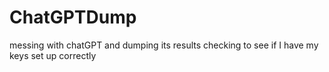 # ChatGPTDump
messing with chatGPT and dumping its results
checking to see if I have my keys set up correctly
